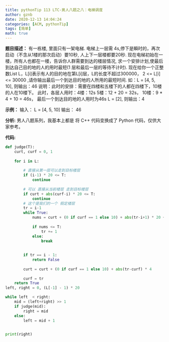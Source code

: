 ```yaml
---
title: pythonTip 113 LTC-男人八题之八：电梯调度
author: gznb
date: 2020-12-13 14:04:24
categories: [ACM, pythonTip]
tags: [简单]
math: true
---
```


**题目描述：**
有一栋楼, 里面只有一架电梯. 电梯上一层需 4s,停下是瞬时的，再次启动（不含从1楼的那次启动）要10秒, 人上下一层楼都要20秒.
现在电梯初始在一楼，所有人也都在一楼，告诉你人群需要到达的楼层情况, 求一个安排计划,使最后到达自己目的地的人的用时最短(1 层和最后一层的等待不计时).
现在给你一个正整数List L，L[i]表示有人的目的地在第L[i]层，L的长度不超过300000， 2 <= L[i] <= 30000 ,请你输出最后一个到达目的地的人所用的最短时间.
如：L = [4, 5, 10], 则输出：46
    说明：此时的安排：需要在四楼和五楼下的人都在四楼下，10楼的人在10楼下。
    此时，各层人用时：4楼：12s  5楼：12 + 20 = 32s， 10楼：9 * 4 + 10 = 46s， 最后一个到达目的地的人用时为46s
    L = [2], 则输出：4

**示例：**
输入：
L = [4, 5, 10]
输出：
46


**分析:**
男人八题系列，我基本上都是 将 C++ 代码变换成了 Python 代码，仅供大家参考。

**代码:**
```python
def judge(T):
    curt, curf = 0, 1
    
    for i in L:
        
        # 直接从第一层可以走到目标楼层
        if (i-1) * 20 <= T:
            continue
        
        # 可以 直接从当前楼层 走到目标楼层
        if curt + abs(curf-i) * 20 <= T:
            continue
        # 这个是我们的一个 假定楼层
        tr = i-1
        while True:
            nums = curt + (0 if curf == 1 else 10) + abs(tr-i+1) * 20 + abs(tr-curf+1)*4
            
            if nums <= T:
                tr += 1
            else:
                break
            
            
        if tr == i - 1:
            return False
        
        curt = curt + (0 if curf == 1 else 10) + abs(tr-curf) * 4
        
        curf = tr
    return True
left, right = 0, (L[-1] - 1) * 20

while left  < right:
    mid = (left+right) >> 1
    if judge(mid):
        right = mid
    else:
        left = mid + 1
    

print(right)
```
